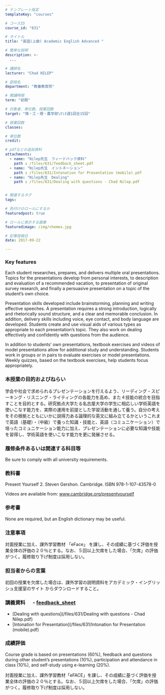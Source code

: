 ```yaml
---
# テンプレート指定
templateKey: "courses"

# コースID
course_id: "631"

# タイトル
title: "英語(上級) Academic English Advanced "

# 簡単な説明
description: >-
  ...

# 講師名
lecturer: "Chad NILEP"

# 部局名
department: "教養教育院"

# 開講時限
term: "前期"

# 対象者、単位数、授業回数
target: "情・工・理・農学部\t\t週1回全15回"

# 授業回数
classes: 

# 単位数
credit: 

# pdfなどの追加資料
attachments: 
  - name: "Nilep先生　フィードバック資料" 
    path : /files/631/feedback_sheet.pdf
  - name: "Nilep先生　イントネーション" 
    path : /files/631/Intonation for Presentation (mobile).pdf
  - name: "Nilep先生　Dealing" 
    path : /files/631/Dealing with questions - Chad Nilep.pdf


# 関連するタグ
tags:

# 色付けのロールにするか
featuredpost: true

# ロールに表示する画像
featuredimage: /img/chemex.jpg

# 記事投稿日
date: 2017-09-22

---
```


### Key features

Each student researches, prepares, and delivers multiple oral presentations. Topics for the presentations develop from personal interests, to description and evaluation of a recommended vacation, to presentation of original survey research, and finally a persuasive presentation on a topic of the student’s own choice. 

Presentation skills developed include brainstorming, planning and writing effective speeches. A presentation requires a strong introduction, logically and rhetorically sound structure, and a clear and memorable conclusion. In addition, delivery skills including voice, eye contact, and body language are developed. Students create and use visual aids of various types as appropriate to each presentation’s topic. They also work on dealing effectively and confidently with questions from the audience. 

In addition to students’ own presentations, textbook exercises and videos of model presentations allow for additional study and understanding. Students work in groups or in pairs to evaluate exercises or model presentations. Weekly quizzes, based on the textbook exercises, help students focus appropriately.

### 本授業の目的およびねらい

学会や社会で求められるプレゼンテーションを行えるよう、リーディング・スピーキング・リスニング・ライティングの各能力を高め、また４技能の統合を目指すことを目的とする。研究拠点大学たる名古屋大学の学生に相応しい学術英語を使いこなす能力を、実際の運用を前提とした学習活動を通して養う。自分の考えをその根拠とともにいかに説得力ある論理的な英文に組み立てるかというこれまで英語（基礎）・（中級）で養った知識・技能と、英語（コミュニケーション）で培ったコミュニケーション能力に加え、プレゼンテーションに必要な知識や技能を習得し、学術英語を使いこなす能力を更に発展させる。 

### 履修条件あるいは関連する科目等

Be sure to comply with all university requirements.

### 教科書

Present Yourself 2. Steven Gershon. Cambridge. ISBN 978-1-107-43578-0
  
Videos are available from: www.cambridge.org/presentyourself  

### 参考書

None are required, but an English dictionary may be useful.

### 注意事項

対面授業に加え、課外学習教材 「eFace」 を課し、その成績に基づく評価を授業全体の評価の２０％とする。なお、５回以上欠席をした場合、「欠席」の評価がつく。履修取り下げ制度は採用しない。

### 担当者からの言葉

初回の授業を欠席した場合は、課外学習の説明資料をアカデミック・イングリッシュ支援室のサイト からダウンロードすること。

### 講義資料 　   - [feedback_sheet](/files/631/feedback_sheet.pdf)
- [Dealing with questions](/files/631/Dealing with questions - Chad Nilep.pdf)
- [Intonation for Presentation](/files/631/Intonation for Presentation (mobile).pdf)


### 成績評価

Course grade is based on presentations (60%), feedback and questions during other student’s presentations (10%), participation and attendance in class (10%), and self-study using e-learning (20%). 

 対面授業に加え、課外学習教材「eFACE」を課し、その成績に基づく評価を授業全体の評価の２０％とする。なお、５回以上欠席をした場合、「欠席」の評価がつく。履修取り下げ制度は採用しない。
